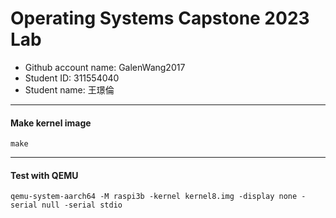 # Operating Systems Capstone 2023 Lab
- Github account name: GalenWang2017
- Student ID: 311554040
- Student name: 王璟倫

---
#### Make kernel image
```Shell
make
```
---
#### Test with QEMU
```Shell
qemu-system-aarch64 -M raspi3b -kernel kernel8.img -display none -serial null -serial stdio
```